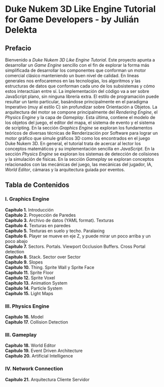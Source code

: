 # Duke Nukem 3D Like Engine Tutorial for Game Developers - by Julián Delekta

## Prefacio
Bienvenido a *Duke Nukem 3D Like Engine Tutorial*. Este proyecto apunta a desarrollar un *Game Engine* sencillo con el fin de explorar la forma más simplificada de desarrollar los componentes que conforman un motor comercial clásico manteniendo un buen nivel de calidad. En líneas generales nos enfocaremos en las tecnologías, los algoritmos y las estructuras de datos que conforman cada uno de los subsistemas y cómo estos interactúan entre sí.
La implementación del código va a ser sobre JavaScript plano, sin ninguna librería extra. El estilo de programación puede resultar un tanto particular, basándose principalmente en el paradigma Imperativo (muy al estilo C) sin profundizar sobre Orientación a Objetos.
La arquitectura del motor se compone principalmente del *Rendering Engine*, el *Physics Engine* y la capa de *Gameplay*. Esta última, contiene el modelo de los objetos del juego, el editor del mapa, el sistema de evento y el sistema de scripting.
En la sección *Graphics Engine* se exploran los fundamentos teóricos de diversas técnicas de Renderización por Software para lograr un motor gráfico que simule gráficos 3D como los encontrados en el juego Duke Nukem 3D. En general, el tutorial trata de acercar al lector los conceptos matemáticos y su implementación sencilla en *JavaScript*.
En la sección *Physics Engine* se exploran los sistemas de detección de colisiones y la simulación de físicas.
En la sección *Gameplay* se exploran conceptos relacionados con las mecánicas del juego, las mecánicas del jugador, IA, *World Editor*, cámaras y la arquitectura guiada por eventos.

## Tabla de Contenidos
### I. Graphics Engine
**Capítulo 1.** Introducción<br>
**Capítulo 2.** Proyección de Paredes<br>
**Capítulo 3.** Archivo de datos (YAML format). Texturas<br>
**Capítulo 4.** Texturas en paredes<br>
**Capítulo 5.** Texturas en suelo y techo. Paralaxing<br>
**Capítulo 6.** Player se mueve en eje Z, y puede mirar un poco arriba y un poco abajo<br>
**Capítulo 7.** Sectors. Portals. Viewport Occlusion Buffers. Cross Portal detection<br>
**Capítulo 8.** Stack. Sector over Sector<br>
**Capítulo 9.** Slopes<br>
**Capítulo 10.** Thing. Sprite Wall y Sprite Face<br>
**Capítulo 11.** Sprite Floor<br>
**Capítulo 12.** Sprite Voxel<br>
**Capítulo 13.** Animation System<br>
**Capítulo 14.** Particle System<br>
**Capítulo 15.** Light Maps<br>
### III. Physics Engine
**Capítulo 16.** Model<br>
**Capítulo 17.** Collision Detection<br>
### III. Gameplay
**Capítulo 18.** World Editor<br>
**Capítulo 19.** Event Driven Architecture<br>
**Capítulo 20.** Artificial Intelligence<br>
### IV. Network Connection
**Capítulo 21.** Arquitectura Cliente Servidor<br>
